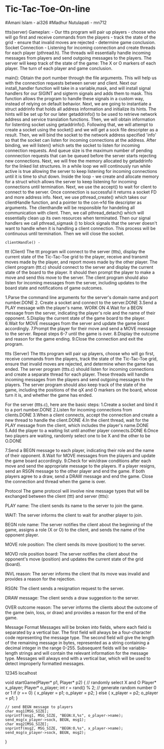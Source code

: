 # Tic-Tac-Toe-On-line
#Amani Islam - ai326
#Madhur Nutulapati - mn712


ttts(server)
    Gameplan: - Our ttts program will pair up players - choose who will go first and receive commands from the players - track the state of the grid - ensure that invalid moves are rejected - determine game conclusion. 
    Socket Connection - Listening for incoming connection and create threads for each player (pthread.h). The threads will essentially handle incoming messages from players and send outgoing messages to the players. The server will keep track of the state of the game: The X or O markers of each player. The turn of each player and game conclusion. 

main():
    Obtain the port number through the file arguments. This will help us with the connection requests between server and client. Next our install_handler function will take in a variable,mask, and will install signal handlers for our SIGINT and sigterm signals and adds them to mask. This function allows the program to handle these signals in a custom way, instead of relying on default behavior. Next, we are going to instantiate a struct addrinfo that holds all address information and initialize its hints. The hints will be set up for our later getaddrinfo() to be used to retrieve network address and service translation functions. Then, we will obtain information for listenting socket using getaddrinfo(). Following that, we will attempt to create a socket using the socket() and we will get a sock file descripter as a result. Then, we will bind the socket to the network address specified 'info' so that the socket can listen for incoming connections at the address. After binding, we will listen() which sets the socket to listen for incoming connection requests. And queue size is the maximum number of pending connnection requests that can be queued before the server starts rejecting new connections. Next, we will free the memory allocated by getaddrinfo for the linked list structures. In a while loop we will continously run while active is true allowing the server to keep listening for incoming connections until it is time to shut down. 
    Inside the loop - we create and allocate memory for a struct which allows the server to keep listening for incoming connections until termination. Next, we use the accept() to wait for client to connect to the server. Once connection is successful it returns a socket FD and more address info. Next, we use pthread_create() which takes our clientHandle function, and a pointer to the con->fd file descripter as arguments. The clienthandle will be responsible for handeling all communication with client. 
    Then, we call pthread_detach() which will essentially clean up its own resources when terminated. Then our signal handlers we call pthread_sigmask () to block signals that the server doesn't want to handle when it is handling a client connection. This process will be continuous until termination. Then we will close the socket.        
    
    clientHandle() - 



ttt (Client)
The ttt program will connect to the server (ttts), display the current state of the Tic-Tac-Toe grid to the player, receive and transmit moves made by the player, and report moves made by the other player.
The client program (ttt.c) should connect to the server and display the current state of the board to the player. It should then prompt the player to make a move and send this move to the server. The client program should also listen for incoming messages from the server, including updates to the board state and notifications of game outcomes.


1.Parse the command line arguments for the server's domain name and port number.DONE 
2. Create a socket and connect to the server.DONE 
3.Send a PLAY message with the player's name. WORK ON
4.Wait for a BEGN message from the server, indicating the player's role and the name of their opponent.
5.Display the current state of the game board to the player.
6.Wait for MOVE messages from the server and update the game board accordingly.
7.Prompt the player for their move and send a MOVE message to the server.
Repeat steps 6-7 until the game is over.
8.Display the outcome and reason for the game ending.
9.Close the connection and exit the program.



ttts (Server)
The ttts program will pair up players, choose who will go first, receive commands from the players, track the state of the Tic-Tac-Toe grid, ensure that invalid moves are rejected, and determine when the game has ended.
The server program (ttts.c) should listen for incoming connections and create a separate thread for each player. These threads will handle incoming messages from the players and send outgoing messages to the players. The server program should also keep track of the state of the game, including the positions of the qX and O markers on the board, whose turn it is, and whether the game has ended.



For the server (ttts.c), here are the basic steps:
1.Create a socket and bind it to a port number.DONE
2.Listen for incoming connections from clients.DONE
3.When a client connects, accept the connection and create a new thread to handle the client.DONE
4.In the client thread, wait for the PLAY message from the client, which includes the player's name.DONE
5.Add the player to a waiting list until another player connects.DONE
6.Once two players are waiting, randomly select one to be X and the other to be O.DONE


7.Send a BEGN message to each player, indicating their role and the name of their opponent. 
8.Wait for MOVE messages from the players and update the game board accordingly.
9.Check for win/draw conditions after each move and send the appropriate message to the players.
If a player resigns, send an RSGN message to the other player and end the game.
If both players agree to a draw, send a DRAW message and end the game.
Close the connection and thread when the game is over.









Protocol
The game protocol will involve nine message types that will be exchanged between the client (ttt) and server (ttts):

PLAY name: The client sends its name to the server to join the game.

WAIT: The server informs the client to wait for another player to join.

BEGN role name: The server notifies the client about the beginning of the game, assigns a role (X or O) to the client, and sends the name of the opponent player.

MOVE role position: The client sends its move (position) to the server.

MOVD role position board: The server notifies the client about the opponent's move (position) and updates the current state of the grid (board).

INVL reason: The server informs the client that its move was invalid and provides a reason for the rejection.

RSGN: The client sends a resignation request to the server.

DRAW message: The client sends a draw suggestion to the server.

OVER outcome reason: The server informs the clients about the outcome of the game (win, loss, or draw) and provides a reason for the end of the game.

Message Format
Messages will be broken into fields, where each field is separated by a vertical bar. The first field will always be a four-character code representing the message type. The second field will give the length of the remaining message in bytes, represented as a string containing a decimal integer in the range 0-255. Subsequent fields will be variable-length strings and will contain the relevant information for the message type. Messages will always end with a vertical bar, which will be used to detect improperly formatted messages.

12345 localhost

void startGame(Player* p1, Player* p2) {
    // randomly select X and O
    Player* x_player;
    Player* o_player;
    int r = rand() % 2;  // generate random number 0 or 1
    if (r == 0) {
        x_player = p1;
        o_player = p2;
    } else {
        x_player = p2;
        o_player = p1;
    }

    // send BEGN message to players
    char msg1[MSG_SIZE];
    snprintf(msg1, MSG_SIZE, "BEGN:X,%s", o_player->name);
    send_msg(x_player->sock, BEGN, msg1);
    char msg2[MSG_SIZE];
    snprintf(msg2, MSG_SIZE, "BEGN:O,%s", x_player->name);
    send_msg(o_player->sock, BEGN, msg2);
}
